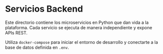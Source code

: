 # Servicios Backend

Este directorio contiene los microservicios en Python que dan vida a la plataforma. Cada servicio se ejecuta de manera independiente y expone APIs REST.

Utiliza `docker-compose` para iniciar el entorno de desarrollo y conectarte a la base de datos definida en `.env`.
